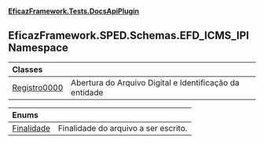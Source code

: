 #### [EficazFramework.Tests.DocsApiPlugin](EficazFrameworkSPED.md 'EficazFramework SPED')

## EficazFramework.SPED.Schemas.EFD_ICMS_IPI Namespace

| Classes | |
| :--- | :--- |
| [Registro0000](EficazFramework.SPED.Schemas.EFD_ICMS_IPI/Registro0000.md 'EficazFramework.SPED.Schemas.EFD_ICMS_IPI.Registro0000') | Abertura do Arquivo Digital e Identificação da entidade |

| Enums | |
| :--- | :--- |
| [Finalidade](EficazFramework.SPED.Schemas.EFD_ICMS_IPI/Finalidade.md 'EficazFramework.SPED.Schemas.EFD_ICMS_IPI.Finalidade') | Finalidade do arquivo a ser escrito. |
